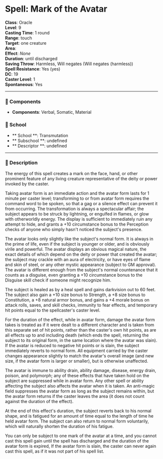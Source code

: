 
# Spell: Mark of the Avatar
**Class**: Oracle  
**Level**: 9  
**Casting Time**: 1 round  
**Range**: touch  
**Target**: one creature  
**Area**:   
**Effect**: _None_  
**Duration**: until discharged  
**Saving Throw**: Harmless, Will negates (Will negates (harmless))  
**Spell Resistance**: Yes (yes)  
**DC**: 19  
**Caster Level**: 1  
**Spontaneous**: Yes

---

### 🔮 Components
- **Components**: Verbal, Somatic, Material

### 🏫 School
- ** School **: Transmutation
- ** Subschool **: undefined
- ** Descriptor **: undefined
---

### 📜 Description
The energy of this spell creates a mark on the face, hand, or other prominent feature of any living creature representative of the deity or power invoked by the caster. 

Taking avatar form is an immediate action and the avatar form lasts for 1 minute per caster level; transforming to or from avatar form requires the command word to be spoken, so that a gag or a silence effect can prevent it from occurring. The transformation is always a spectacular affair; the subject appears to be struck by lightning, or engulfed in flames, or glow with otherworldly energy. The display is sufficient to immediately ruin any attempt to hide, and grants a +10 circumstance bonus to the Perception checks of anyone who simply hasn't noticed the subject's presence. 

The avatar looks only slightly like the subject's normal form. It is always in the prime of life, even if the subject is younger or older, and is obviously virile and powerful. The avatar displays an obvious magical nature, the exact details of which depend on the deity or power that created the avatar; the subject may crackle with an aura of electricity, or have eyes of flame and skin of steel, or any other mystic appearance (subject to GM approval). The avatar is different enough from the subject's normal countenance that it counts as a disguise, even granting a +10 circumstance bonus to the Disguise skill check if someone might recognize him.

The subject is healed as by a heal spell and gains darkvision out to 60 feet. The subject also gain a +10 size bonus to Strength, a +8 size bonus to Constitution, a +8 natural armor bonus, and gains a +4 morale bonus on attack rolls, saves, and skill checks, immunity to fear effects, and temporary hit points equal to the spellcaster's caster level. 

For the duration of the effect, while in avatar form, damage the avatar form takes is treated as if it were dealt to a different character and is taken from this separate set of hit points, rather than the caster's own hit points, as are all effects up to and including death (which ends the spell, returning the subject to its original form, in the same location where the avatar was slain). If the avatar is reduced to negative hit points or is slain, the subject immediately reverts to normal form. All equipment carried by the caster changes appearance slightly to match the avatar's overall image (and new size, if the avatar form is larger or smaller), but is otherwise unaffected. 

The avatar is immune to ability drain, ability damage, disease, energy drain, poison, and polymorph; any of these effects that have taken hold on the subject are suppressed while in avatar form. Any other spell or ability affecting the subject also affects the avatar when it is taken. An anti-magic field suppresses the avatar form as long as the subject remains within, but the avatar form returns if the caster leaves the area (it does not count against the duration of the effect). 

At the end of this effect's duration, the subject reverts back to his normal shape, and is fatigued for an amount of time equal to the length of time he held avatar form. The subject can also return to normal form voluntarily, which will naturally shorten the duration of his fatigue. 

You can only be subject to one mark of the avatar at a time, and you cannot cast this spell gain until the spell has discharged and the duration of the avatar form is expired, If the avatar form is slain, the caster can never again cast this spell, as if it was not part of his spell list.
